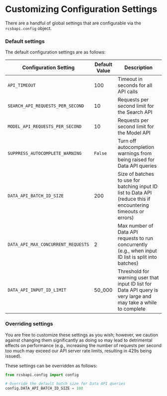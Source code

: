 # Customizing Configuration Settings

There are a handful of global settings that are configurable via the `rcsbapi.config` object. 

### Default settings

The default configuration settings are as follows:

| Configuration Setting                       | Default Value | Description                                                                                                     |
| ---------------------------------- | ------------- | --------------------------------------------------------------------------------------------------------------- |
| `API_TIMEOUT`                      | 100           | Timeout in seconds for all API calls                                                                            |
| `SEARCH_API_REQUESTS_PER_SECOND`   | 10            | Requests per second limit for the Search API                                                                    |
| `MODEL_API_REQUESTS_PER_SECOND`    | 10            | Requests per second limit for the Model API                                                                     |
| `SUPPRESS_AUTOCOMPLETE_WARNING`    | `False`         | Turn off autocompletion warnings from being raised for Data API queries                                         |
| `DATA_API_BATCH_ID_SIZE`           | 200           | Size of batches to use for batching input ID list to Data API (reduce this if encountering timeouts or errors)  |
| `DATA_API_MAX_CONCURRENT_REQUESTS` | 2             | Max number of Data API requests to run concurrently (e.g., when input ID list is split into batches) |
| `DATA_API_INPUT_ID_LIMIT`          | 50_000          | Threshold for warning user that input ID list for Data API query is very large and may take a while to complete       |


### Overriding settings
You are free to customize these settings as you wish; however, we caution against changing them significantly as doing so may lead to detrimental effects on performance (e.g., increasing the number of requests per second too much may exceed our API server rate limits, resulting in 429s being issued). 

These settings can be overridden as follows:

```python
from rcsbapi.config import config

# Override the default batch size for Data API queries
config.DATA_API_BATCH_ID_SIZE = 100
```
